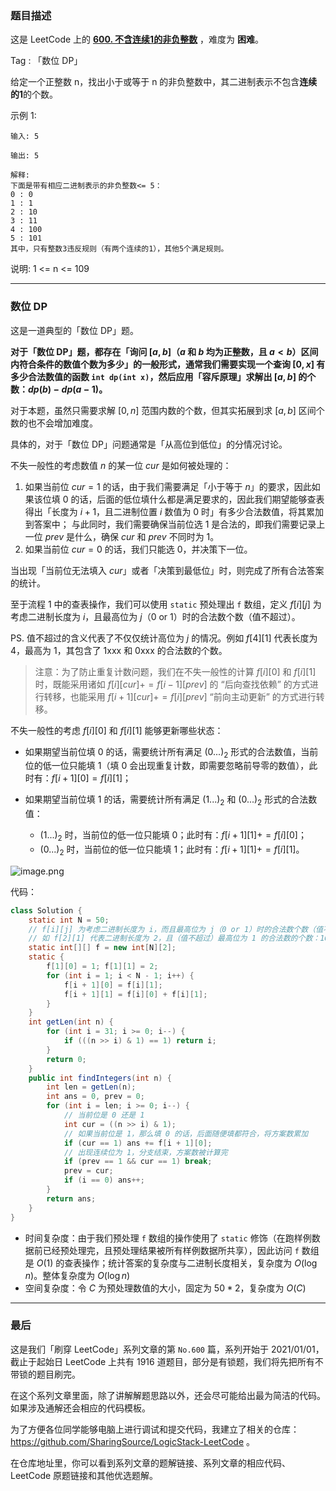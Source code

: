 ### 题目描述

这是 LeetCode 上的 **[600. 不含连续1的非负整数](https://leetcode-cn.com/problems/non-negative-integers-without-consecutive-ones/solution/gong-shui-san-xie-jing-dian-shu-wei-dp-y-mh92/)** ，难度为 **困难**。

Tag : 「数位 DP」



给定一个正整数 n，找出小于或等于 n 的非负整数中，其二进制表示不包含**连续的1**的个数。

示例 1:
```
输入: 5

输出: 5

解释: 
下面是带有相应二进制表示的非负整数<= 5：
0 : 0
1 : 1
2 : 10
3 : 11
4 : 100
5 : 101
其中，只有整数3违反规则（有两个连续的1），其他5个满足规则。
```

说明: 1 <= n <= 109

---

### 数位 DP

这是一道典型的「数位 DP」题。

**对于「数位 DP」题，都存在「询问 $[a, b]$（$a$ 和 $b$ 均为正整数，且 $a < b$）区间内符合条件的数值个数为多少」的一般形式，通常我们需要实现一个查询 $[0, x]$ 有多少合法数值的函数 `int dp(int x)`，然后应用「容斥原理」求解出 $[a, b]$ 的个数：$dp(b) - dp(a - 1)$。**

对于本题，虽然只需要求解 $[0, n]$ 范围内数的个数，但其实拓展到求 $[a, b]$ 区间个数的也不会增加难度。

具体的，对于「数位 DP」问题通常是「从高位到低位」的分情况讨论。

不失一般性的考虑数值 $n$ 的某一位 $cur$ 是如何被处理的：

1. 如果当前位 $cur = 1$ 的话，由于我们需要满足「小于等于 $n$」的要求，因此如果该位填 $0$ 的话，后面的低位填什么都是满足要求的，因此我们期望能够查表得出「长度为 $i + 1$，且二进制位置 $i$ 数值为 $0$ 时」有多少合法数值，将其累加到答案中；
    与此同时，我们需要确保当前位选 $1$ 是合法的，即我们需要记录上一位 $prev$ 是什么，确保 $cur$ 和 $prev$ 不同时为 $1$。
2. 如果当前位 $cur = 0$ 的话，我们只能选 $0$，并决策下一位。

当出现「当前位无法填入 $cur$」或者「决策到最低位」时，则完成了所有合法答案的统计。

至于流程 $1$ 中的查表操作，我们可以使用 `static` 预处理出 `f` 数组，定义 $f[i][j]$ 为考虑二进制长度为 $i$，且最高位为 $j$（$0$ or $1$）时的合法数个数（值不超过）。

PS. 值不超过的含义代表了不仅仅统计高位为 $j$ 的情况。例如 $f[4][1]$ 代表长度为 $4$，最高为 $1$，其包含了 1xxx 和 0xxx 的合法数的个数。

> 注意：为了防止重复计数问题，我们在不失一般性的计算 $f[i][0]$ 和 $f[i][1]$ 时，既能采用诸如 $f[i][cur] += f[i - 1][prev]$ 的 “后向查找依赖” 的方式进行转移，也能采用 $f[i + 1][cur] += f[i][prev]$ “前向主动更新” 的方式进行转移。

不失一般性的考虑 $f[i][0]$ 和 $f[i][1]$ 能够更新哪些状态：

* 如果期望当前位填 $0$ 的话，需要统计所有满足 $(0...)_2$ 形式的合法数值，当前位的低一位只能填 $1$（填 $0$ 会出现重复计数，即需要忽略前导零的数值），此时有：$f[i + 1][0] = f[i][1]$；

* 如果期望当前位填 $1$ 的话，需要统计所有满足 $(1...)_2$ 和 $(0...)_2$ 形式的合法数值：
    * $(1...)_2$ 时，当前位的低一位只能填 $0$；此时有：$f[i + 1][1] += f[i][0]$；
    * $(0...)_2$ 时，当前位的低一位只能填 $1$；此时有：$f[i + 1][1] += f[i][1]$。

![image.png](https://pic.leetcode-cn.com/1631326412-OuwzCt-image.png)

代码：
```Java
class Solution {
    static int N = 50;
    // f[i][j] 为考虑二进制长度为 i，而且最高位为 j（0 or 1）时的合法数个数（值不超过）
    // 如 f[2][1] 代表二进制长度为 2，且（值不超过）最高位为 1 的合法数的个数：10、01、00
    static int[][] f = new int[N][2];
    static {
        f[1][0] = 1; f[1][1] = 2;
        for (int i = 1; i < N - 1; i++) {
            f[i + 1][0] = f[i][1];
            f[i + 1][1] = f[i][0] + f[i][1];
        }
    }
    int getLen(int n) {
        for (int i = 31; i >= 0; i--) {
            if (((n >> i) & 1) == 1) return i;
        }
        return 0;
    }
    public int findIntegers(int n) {
        int len = getLen(n);
        int ans = 0, prev = 0;
        for (int i = len; i >= 0; i--) {
            // 当前位是 0 还是 1
            int cur = ((n >> i) & 1); 
            // 如果当前位是 1，那么填 0 的话，后面随便填都符合，将方案数累加
            if (cur == 1) ans += f[i + 1][0]; 
            // 出现连续位为 1，分支结束，方案数被计算完
            if (prev == 1 && cur == 1) break; 
            prev = cur;
            if (i == 0) ans++;
        }
        return ans;
    }
}
```
* 时间复杂度：由于我们预处理 `f` 数组的操作使用了 `static` 修饰（在跑样例数据前已经预处理完，且预处理结果被所有样例数据所共享），因此访问 `f` 数组是 $O(1)$ 的查表操作；统计答案的复杂度与二进制长度相关，复杂度为 $O(\log{n})$。整体复杂度为 $O(\log{n})$
* 空间复杂度：令 $C$ 为预处理数值的大小，固定为 $50 * 2$，复杂度为 $O(C)$

---

### 最后

这是我们「刷穿 LeetCode」系列文章的第 `No.600` 篇，系列开始于 2021/01/01，截止于起始日 LeetCode 上共有 1916 道题目，部分是有锁题，我们将先把所有不带锁的题目刷完。

在这个系列文章里面，除了讲解解题思路以外，还会尽可能给出最为简洁的代码。如果涉及通解还会相应的代码模板。

为了方便各位同学能够电脑上进行调试和提交代码，我建立了相关的仓库：https://github.com/SharingSource/LogicStack-LeetCode 。

在仓库地址里，你可以看到系列文章的题解链接、系列文章的相应代码、LeetCode 原题链接和其他优选题解。

